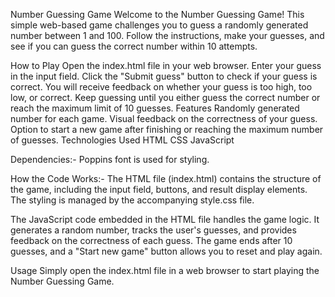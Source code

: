 Number Guessing Game
Welcome to the Number Guessing Game! This simple web-based game challenges you to guess a randomly generated number between 1 and 100. Follow the instructions, make your guesses, and see if you can guess the correct number within 10 attempts.

How to Play
Open the index.html file in your web browser.
Enter your guess in the input field.
Click the "Submit guess" button to check if your guess is correct.
You will receive feedback on whether your guess is too high, too low, or correct.
Keep guessing until you either guess the correct number or reach the maximum limit of 10 guesses.
Features
Randomly generated number for each game.
Visual feedback on the correctness of your guess.
Option to start a new game after finishing or reaching the maximum number of guesses.
Technologies Used
HTML
CSS
JavaScript

Dependencies:-
Poppins font is used for styling.

How the Code Works:-
The HTML file (index.html) contains the structure of the game, including the input field, buttons, and result display elements. The styling is managed by the accompanying style.css file.

The JavaScript code embedded in the HTML file handles the game logic. It generates a random number, tracks the user's guesses, and provides feedback on the correctness of each guess. The game ends after 10 guesses, and a "Start new game" button allows you to reset and play again.

Usage
Simply open the index.html file in a web browser to start playing the Number Guessing Game.
